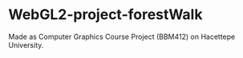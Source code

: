 # WebGL2-project-forestWalk
Made as Computer Graphics Course Project (BBM412) on Hacettepe University. 
